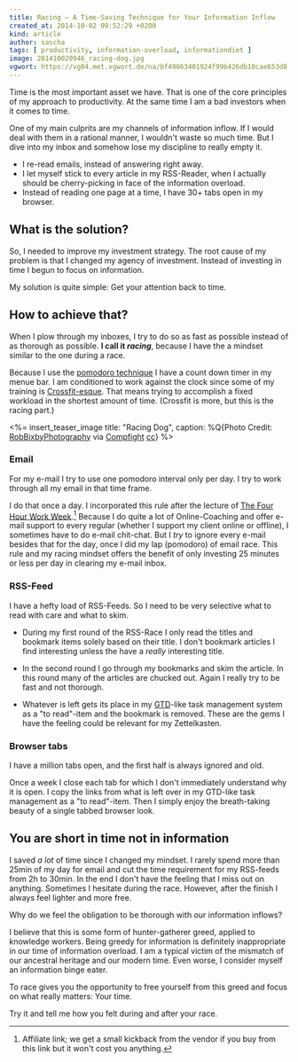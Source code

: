 ```yaml
---
title: Racing – A Time-Saving Technique for Your Information Inflow
created_at: 2014-10-02 09:52:29 +0200
kind: article
author: sascha
tags: [ productivity, information-overload, informationdiet ]
image: 201410020946_racing-dog.jpg
vgwort: https://vg04.met.vgwort.de/na/bf49663401924f99b426db10cae653d8
---
```



Time is the most important asset we have. That is one of the core principles of my approach to productivity. At the same time I am a bad investors when it comes to time. 

One of my main culprits are my channels of information inflow. If I would deal with them in a rational manner, I wouldn't waste so much time. But I dive into my inbox and somehow lose my discipline to really empty it.

- I re-read emails, instead of answering right away.
- I let myself stick to every article in my RSS-Reader, when I actually should be cherry-picking in face of the information overload. 
- Instead of reading one page at a time, I have 30+ tabs open in my browser.

## What is the solution?

So, I needed to improve my investment strategy. The root cause of my problem is that I changed my agency of investment. Instead of investing in time I begun to focus on information.

My solution is quite simple: Get your attention back to time. 

## How to achieve that?

When I plow through my inboxes, I try to do so as fast as possible instead of as thorough as possible. **I call it _racing_**, because I have the a mindset similar to the one during a race. 

Because I use the [pomodoro technique][pm] I have a count down timer in my menue bar. I am conditioned to work against the clock since some of my training is [Crossfit-esque][cf]. That means trying to accomplish a fixed workload in the shortest amount of time. (Crossfit is more, but this is the racing part.)

<%= insert_teaser_image title: "Racing Dog", caption: %Q{Photo Credit: <a href="https://www.flickr.com/photos/14580956@N08/3300814996/">RobBixbyPhotography</a> via <a href="http://compfight.com">Compfight</a> <a href="https://creativecommons.org/licenses/by/2.0/">cc</a>} %>

[pm]: http://pomodorotechnique.com/
[cf]: http://www.crossfit.com

### Email

For my e-mail I try to use one pomodoro interval only per day. I try to work through all my email in that time frame.

I do that once a day. I incorporated this rule after the lecture of [The Four Hour Work Week][fourourwork].[^aff] Because I do quite a lot of Online-Coaching and offer e-mail support to every regular (whether I support my client online or offline), I sometimes have to do e-mail chit-chat. But I *try* to ignore every e-mail besides that for the day, once I did my lap (pomodoro) of email race.  This rule and my racing mindset offers the benefit of only investing 25 minutes or less per day in clearing my e-mail inbox.

[fourourwork]: http://www.amazon.com/gp/product/0307465357/ref=as_li_tl?ie=UTF8&camp=1789&creative=390957&creativeASIN=0307465357&linkCode=as2&tag=safast03b6-20&linkId=U4GVCVVE6HIMCWDG

[^aff]: Affiliate link; we get a small kickback from the vendor if you buy from this link but it won't cost you anything.


### RSS-Feed

I have a hefty load of RSS-Feeds. So I need to be very selective what to read with care and what to skim.

- During my first round of the RSS-Race I only read the titles and bookmark items solely based on their title. I don't bookmark articles I find interesting unless the have a *really* interesting title.
- In the second round I go through my bookmarks and skim the article. In this round many of the articles are chucked out. Again I really try to be fast and not thorough.
- Whatever is left gets its place in my [GTD][gtg]-like task management system as a "to read"-item and the bookmark is removed. These are the gems I have the feeling could be relevant for my Zettelkasten.

  [gtg]: http://gettingthingsdone.com

### Browser tabs

I have a million tabs open, and the first half is always ignored and old. 

Once a week I close each tab for which I don't immediately understand why it is open. I copy the links from what is left over in my GTD-like task management as a "to read"-item. Then I simply enjoy the breath-taking beauty of a single tabbed browser look. 

## You are short in time not in information

I saved *a lot* of time since I changed my mindset. I rarely spend more than 25min of my day for email and cut the time requirement for my RSS-feeds from 2h to 30min. In the end I don't have the feeling that I miss out on anything. Sometimes I hesitate during the race. However, after the finish I always feel lighter and more free.

Why do we feel the obligation to be thorough with our information inflows? 

I believe that this is some form of hunter-gatherer greed, applied to knowledge workers. Being greedy for information is definitely inappropriate in our time of information overload. I am a typical victim of the mismatch of our ancestral heritage and our modern time. Even worse, I consider myself an information binge eater.

To race gives you the opportunity to free yourself from this greed and focus on what really matters: Your time. 

Try it and tell me how you felt during and after your race.